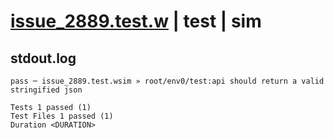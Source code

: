 # [issue_2889.test.w](../../../../../examples/tests/valid/issue_2889.test.w) | test | sim

## stdout.log
```log
pass ─ issue_2889.test.wsim » root/env0/test:api should return a valid stringified json
 
Tests 1 passed (1)
Test Files 1 passed (1)
Duration <DURATION>
```

